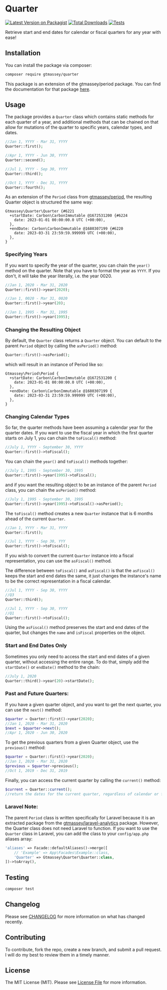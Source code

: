 # Quarter

[![Latest Version on Packagist][ico-version]][link-packagist]
[![Total Downloads][ico-downloads]][link-downloads]
[![Tests][ico-tests]][link-tests]

Retrieve start and end dates for calendar or fiscal quarters for any year with ease! 

## Installation

You can install the package via composer:

```bash
composer require gtmassey/quarter
```

This package is an extension of the gtmassey/period package. You can find the documentation for that package [here](https://github.com/gtmassey/period). 

## Usage

The package provides a `Quarter` class which contains static methods for each quarter of a year, and additional methods that can be chained on that allow for mutations of the quarter to specific years, calendar types, and dates.

```php
//Jan 1, YYYY - Mar 31, YYYY
Quarter::first();

//Apr 1, YYYY - Jun 30, YYYY
Quarter::second();

//Jul 1, YYYY - Sep 30, YYYY
Quarter::third();

//Oct 1, YYYY - Dec 31, YYYY
Quarter::fourth();
```

As an extension of the `Period` class from [gtmassey/period](https://github.com/gtmassey/period), the resulting Quarter object is structured the same way:

```
Gtmassey\Quarter\Quarter {#6221
  +startDate: Carbon\CarbonImmutable @1672531200 {#6224
    date: 2023-01-01 00:00:00.0 UTC (+00:00),
  },
  +endDate: Carbon\CarbonImmutable @1680307199 {#6220
    date: 2023-03-31 23:59:59.999999 UTC (+00:00),
  },
}
```

### Specifying Years

If you want to specify the year of the quarter, you can chain the `year()` method on the quarter. Note that you have to format the year as `YYYY`. If you don't, it will take the year literally, i.e. the year 0020.

```php
//Jan 1, 2020 - Mar 31, 2020
Quarter::first()->year(2020);

//Jan 1, 0020 - Mar 31, 0020
Quarter::first()->year(20);

//Jan 1, 1995 - Mar 31, 1995
Quarter::first()->year(1995);
```

### Changing the Resulting Object

By default, the `Quarter` class returns a `Quarter` object. You can default to the parent `Period` object by calling the `asPeriod()` method:

```php
Quarter::first()->asPeriod();
```

which will result in an instance of Period like so:

```
Gtmassey\Period\Period {
  +startDate: Carbon\CarbonImmutable @1672531200 {
    date: 2023-01-01 00:00:00.0 UTC (+00:00),
  },
  +endDate: Carbon\CarbonImmutable @1680307199 {
    date: 2023-03-31 23:59:59.999999 UTC (+00:00),
  },
}

```

### Changing Calendar Types

So far, the quarter methods have been assuming a calendar year for the quarter dates. If you want to use the fiscal year in which the first quarter starts on July 1, you can chain the `toFiscal()` method:

```php
//July 1, YYYY - September 30, YYYY
Quarter::first()->toFiscal();
```

You can chain the `year()` and `toFiscal()` methods together:

```php
//July 1, 1995 - September 30, 1995
Quarter::first()->year(1995)->toFiscal();
```

and if you want the resulting object to be an instance of the parent `Period` class, you can chain the `asPeriod()` method:

```php
//July 1, 1995 - September 30, 1995
Quarter::first()->year(1995)->toFiscal()->asPeriod();
```

The `toFiscal()` method creates a new `Quarter` instance that is 6 months ahead of the current `Quarter`.

```php
//Jan 1, YYYY - Mar 31, YYYY
Quarter::first();

//Jul 1, YYYY - Sep 30, YYY
Quarter::first()->toFiscal();
```

If you wish to convert the current `Quarter` instance into a fiscal representation, you can use the `asFiscal()` method. 

The difference between `toFiscal()` and `asFiscal()` is that the `asFiscal()` keeps the start and end dates the same, it just changes the instance's name to be the correct representation in a fiscal calendar.

```php
//Jul 1, YYYY - Sep 30, YYYY
//Q3
Quarter::third();

//Jul 1, YYYY - Sep 30, YYYY
//Q1
Quarter::first()->toFiscal();
```

Using the `asFiscal()` method preserves the start and end dates of the quarter, but changes the `name` and `isFiscal` properties on the object.

### Start and End Dates Only

Sometimes you only need to access the start and end dates of a given quarter, without accessing the entire range. To do that, simply add the `startDate()` or `endDate()` method to the chain:

```php
//July 1, 2020
Quarter::third()->year(20)->startDate();
```

### Past and Future Quarters:

If you have a given quarter object, and you want to get the next quarter, you can use the `next()` method:

```php
$quarter = Quarter::first()->year(2020);
//Jan 1, 2020 - Mar 31, 2020
$next = $quarter->next();
//Apr 1, 2020 - Jun 30, 2020
```

To get the previous quarters from a given Quarter object, use the `previous()` method:

```php
$quarter = Quarter::first()->year(2020);
//Jan 1, 2020 - Mar 31, 2020
$previous = $quarter->previous();
//Oct 1, 2019 - Dec 31, 2019
```

Finally, you can access the current quarter by calling the `current()` method:

```php
$current = Quarter::current();
//return the dates for the current quarter, regardless of calendar or fiscal dates.
```

### Laravel Note:

The parent `Period` class is written specifically for Laravel because it is an extracted package from the [gtmassey/laravel-analytics](https://github.com/gtmassey/laravel-analytics) package. However, the Quarter class does not need Laravel to function. If you want to use the `Quarter` class in Laravel, you can add the class to your `config/app.php` aliases array:

```php
'aliases' => Facade::defaultAliases()->merge([
    // 'Example' => App\Facades\Example::class,
    'Quarter' => Gtmassey\Quarter\Quarter::class,
])->toArray(),
```

## Testing

```bash
composer test
```

## Changelog

Please see [CHANGELOG](CHANGELOG.md) for more information on what has changed recently.

## Contributing

To contribute, fork the repo, create a new branch, and submit a pull request. I will do my best to review them in a timely manner. 

## License

The MIT License (MIT). Please see [License File](LICENSE.md) for more information.

[ico-version]: https://img.shields.io/packagist/v/gtmassey/quarter.svg?style=flat-square
[ico-downloads]: https://img.shields.io/packagist/dt/gtmassey/quarter.svg?style=flat-square
[ico-tests]: https://github.com/gtmassey/quarter/actions/workflows/run-tests.yml/badge.svg

[link-packagist]: https://packagist.org/packages/gtmassey/quarter
[link-downloads]: https://packagist.org/packages/gtmassey/quarter
[link-tests]: https://github.com/gtmassey/quarter/actions/workflows/run-tests.yml
